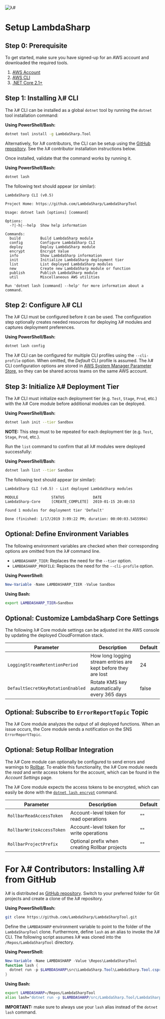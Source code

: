 ![λ#](../Docs/LambdaSharp_v2_small.png)

# Setup LambdaSharp

## Step 0: Prerequisite

To get started, make sure you have signed-up for an AWS account and downloaded the required tools.

1. [AWS Account](https://portal.aws.amazon.com/billing/signup#/start)
1. [AWS CLI](https://docs.aws.amazon.com/cli/latest/userguide/cli-chap-getting-started.html)
1. [.NET Core 2.1+](https://www.microsoft.com/net/download)


## Step 1: Installing λ# CLI

The λ# CLI can be installed as a global `dotnet` tool by running the `dotnet` tool installation command:

__Using PowerShell/Bash:__
```bash
dotnet tool install -g LambdaSharp.Tool
```

Alternatively, for λ# contributors, the CLI can be setup using the [GitHub repository](https://github.com/LambdaSharp/LambdaSharpTool). See the λ# contributor installation instructions below.

Once installed, validate that the command works by running it.

__Using PowerShell/Bash:__
```bash
dotnet lash
```

The following text should appear (or similar):
```
LambdaSharp CLI (v0.5)

Project Home: https://github.com/LambdaSharp/LambdaSharpTool

Usage: dotnet lash [options] [command]

Options:
  -?|-h|--help  Show help information

Commands:
  build         Build LambdaSharp module
  config        Configure LambdaSharp CLI
  deploy        Deploy LambdaSharp module
  encrypt       Encrypt Value
  info          Show LambdaSharp information
  init          Initialize LambdaSharp deployment tier
  list          List deployed LambdaSharp modules
  new           Create new LambdaSharp module or function
  publish       Publish LambdaSharp module
  util          Miscellaneous AWS utilities

Run 'dotnet lash [command] --help' for more information about a command.
```

## Step 2: Configure λ# CLI

The λ# CLI must be configured before it can be used. The configuration step optionally creates needed resources for deploying λ# modules and captures deployment preferences.

__Using PowerShell/Bash:__
```bash
dotnet lash config
```

The λ# CLI can be configured for multiple CLI profiles using the `--cli-profile` option. When omitted, the _Default_ CLI profile is assumed. The λ# CLI configuration options are stored in [AWS System Manager Parameter Store](https://docs.aws.amazon.com/systems-manager/latest/userguide/systems-manager-paramstore.html), so they can be shared across teams on the same AWS account.

## Step 3: Initialize λ# Deployment Tier

The λ# CLI must initialize each deployment tier (e.g. `Test`, `Stage`, `Prod`, etc.) with the λ# Core module before additional modules can be deployed.

__Using PowerShell/Bash:__
```bash
dotnet lash init --tier Sandbox
```

__NOTE:__ This step must to be repeated for each deployment tier (e.g. `Test`, `Stage`, `Prod`, etc.).

Run the `list` command to confirm that all λ# modules were deployed successfully:

__Using PowerShell/Bash:__
```bash
dotnet lash list --tier Sandbox
```

The following text should appear (or similar):
```
LambdaSharp CLI (v0.5) - List deployed LambdaSharp modules

MODULE               STATUS             DATE
LambdaSharp-Core     [CREATE_COMPLETE]  2019-01-15 20:40:53

Found 1 modules for deployment tier 'Default'

Done (finished: 1/17/2019 3:09:22 PM; duration: 00:00:03.5455994)
```

## Optional: Define Environment Variables

The following environment variables are checked when their corresponding options are omitted from the λ# command line.
* `LAMBDASHARP_TIER`: Replaces the need for the `--tier` option.
* `LAMBDASHARP_PROFILE`: Replaces the need for the `--cli-profile` option.

__Using PowerShell:__
```powershell
New-Variable -Name LAMBDASHARP_TIER -Value Sandbox
```

__Using Bash:__
```bash
export LAMBDASHARP_TIER=Sandbox
```

## Optional: Customize LambdaSharp Core Settings

The following λ# Core module settings can be adjusted int the AWS console by updating the deployed CloudFormation stack.

|Parameter|Description|Default|
|---|---|---|
|`LoggingStreamRetentionPeriod`|How long logging stream entries are kept before they are lost|24|
|`DefaultSecretKeyRotationEnabled`|Rotate KMS key automatically every 365 days|false|

## Optional: Subscribe to `ErrorReportTopic` Topic

The λ# Core module analyzes the output of all deployed functions. When an issue occurs, the Core module sends a notification on the SNS `ErrorReportTopic`.

## Optional: Setup Rollbar Integration

The λ# Core module can optionally be configured to send errors and warnings to [Rollbar](https://rollbar.com/). To enable this functionality, the λ# Core module needs the _read_ and _write_ access tokens for the account, which can be found in the _Account Settings_ page.

The λ# Core module expects the access tokens to be encrypted, which can easily be done with the [`dotnet lash encrypt`](../src/LambdaSharp.Tool/Docs/Tool-Encrypt.md) command.

|Parameter|Description|Default|
|---|---|---|
|`RollbarReadAccessToken`|Account-level token for read operations|""|
|`RollbarWriteAccessToken`|Account-level token for write operations|""|
|`RollbarProjectPrefix`|Optional prefix when creating Rollbar projects|""|

# For λ# Contributors: Installing λ# from GitHub

λ# is distributed as [GitHub repository](https://github.com/LambdaSharp/LambdaSharpTool). Switch to your preferred folder for Git projects and create a clone of the λ# repository.

__Using PowerShell/Bash:__
```bash
git clone https://github.com/LambdaSharp/LambdaSharpTool.git
```

Define the `LAMBDASHARP` environment variable to point to the folder of the `LambdaSharpTool` clone. Furthermore, define `lash` as an alias to invoke the λ# CLI. The following script assumes λ# was cloned into the `/Repos/LambdaSharpTool` directory.

__Using PowerShell:__
```powershell
New-Variable -Name LAMBDASHARP -Value \Repos\LambdaSharpTool
function lash {
  dotnet run -p $LAMBDASHARP\src\LambdaSharp.Tool\LambdaSharp.Tool.csproj -- $args
}
```

__Using Bash:__
```bash
export LAMBDASHARP=/Repos/LambdaSharpTool
alias lash="dotnet run -p $LAMBDASHARP/src/LambdaSharp.Tool/LambdaSharp.Tool.csproj --"
```

__IMPORTANT:__ make sure to always use your  `lash` alias instead of the `dotnet lash` command.

